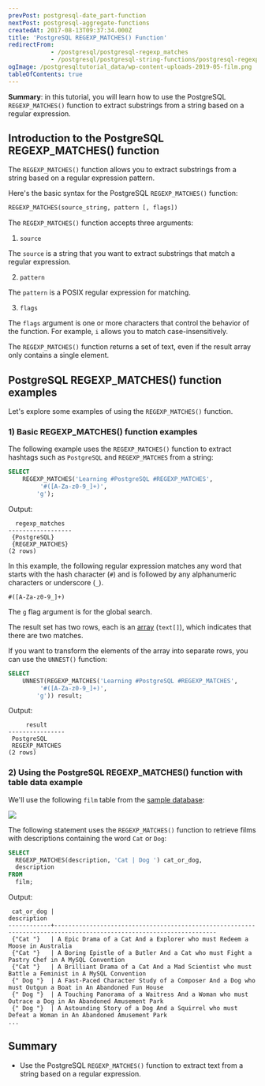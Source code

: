 ```yaml
---
prevPost: postgresql-date_part-function
nextPost: postgresql-aggregate-functions
createdAt: 2017-08-13T09:37:34.000Z
title: 'PostgreSQL REGEXP_MATCHES() Function'
redirectFrom:
            - /postgresql/postgresql-regexp_matches 
            - /postgresql/postgresql-string-functions/postgresql-regexp_matches
ogImage: /postgresqltutorial_data/wp-content-uploads-2019-05-film.png
tableOfContents: true
---
```



**Summary**: in this tutorial, you will learn how to use the PostgreSQL `REGEXP_MATCHES()` function to extract substrings from a string based on a regular expression.

## Introduction to the PostgreSQL REGEXP_MATCHES() function

The `REGEXP_MATCHES()` function allows you to extract substrings from a string based on a regular expression pattern.

Here's the basic syntax for the PostgreSQL `REGEXP_MATCHES()` function:

```sql
REGEXP_MATCHES(source_string, pattern [, flags])
```

The `REGEXP_MATCHES()` function accepts three arguments:

1. `source`

The `source` is a string that you want to extract substrings that match a regular expression.

2. `pattern`

The `pattern` is a POSIX regular expression for matching.

3. `flags`

The `flags` argument is one or more characters that control the behavior of the function. For example, `i` allows you to match case-insensitively.

The `REGEXP_MATCHES()` function returns a set of text, even if the result array only contains a single element.

## PostgreSQL REGEXP_MATCHES() function examples

Let's explore some examples of using the `REGEXP_MATCHES()` function.

### 1) Basic REGEXP_MATCHES() function examples

The following example uses the `REGEXP_MATCHES()` function to extract hashtags such as `PostgreSQL` and `REGEXP_MATCHES` from a string:

```sql
SELECT
    REGEXP_MATCHES('Learning #PostgreSQL #REGEXP_MATCHES',
         '#([A-Za-z0-9_]+)',
        'g');
```

Output:

```
  regexp_matches
------------------
 {PostgreSQL}
 {REGEXP_MATCHES}
(2 rows)
```

In this example, the following regular expression matches any word that starts with the hash character (`#`) and is followed by any alphanumeric characters or underscore (`_`).

```
#([A-Za-z0-9_]+)
```

The `g` flag argument is for the global search.

The result set has two rows, each is an [array](/postgresql/postgresql-array) (`text[]`), which indicates that there are two matches.

If you want to transform the elements of the array into separate rows, you can use the `UNNEST()` function:

```sql
SELECT
    UNNEST(REGEXP_MATCHES('Learning #PostgreSQL #REGEXP_MATCHES',
         '#([A-Za-z0-9_]+)',
        'g')) result;
```

Output:

```
     result
----------------
 PostgreSQL
 REGEXP_MATCHES
(2 rows)
```

### 2) Using the PostgreSQL REGEXP_MATCHES() function with table data example

We'll use the following `film` table from the [sample database](/postgresql/postgresql-getting-started/postgresql-sample-database):

![](/postgresqltutorial_data/wp-content-uploads-2019-05-film.png)

The following statement uses the `REGEXP_MATCHES()` function to retrieve films with descriptions containing the word `Cat` or `Dog`:

```sql
SELECT
  REGEXP_MATCHES(description, 'Cat | Dog ') cat_or_dog,
  description
FROM
  film;
```

Output:

```
 cat_or_dog |                                                    description
------------+--------------------------------------------------------------------------------------------------------------------
 {"Cat "}   | A Epic Drama of a Cat And a Explorer who must Redeem a Moose in Australia
 {"Cat "}   | A Boring Epistle of a Butler And a Cat who must Fight a Pastry Chef in A MySQL Convention
 {"Cat "}   | A Brilliant Drama of a Cat And a Mad Scientist who must Battle a Feminist in A MySQL Convention
 {" Dog "}  | A Fast-Paced Character Study of a Composer And a Dog who must Outgun a Boat in An Abandoned Fun House
 {" Dog "}  | A Touching Panorama of a Waitress And a Woman who must Outrace a Dog in An Abandoned Amusement Park
 {" Dog "}  | A Astounding Story of a Dog And a Squirrel who must Defeat a Woman in An Abandoned Amusement Park
...
```

## Summary

- Use the PostgreSQL `REGEXP_MATCHES()` function to extract text from a string based on a regular expression.
